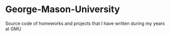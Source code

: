 # George-Mason-University
Source code of homeworks and projects that I have written during my years at GMU
